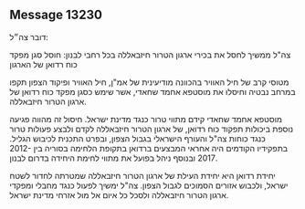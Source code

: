 ## Message 13230

דובר צה״ל:

צה"ל ממשיך לחסל את בכירי ארגון הטרור חיזבאללה בכל רחבי לבנון: חוסל סגן מפקד כוח רדואן של הארגון

מטוסי קרב של חיל האוויר בהכוונה מודיעינית של אמ"ן, חיל האוויר ופיקוד הצפון תקפו במרחב נבטיה וחיסלו את מוסטפא אחמד שחאדי, אשר שימש כסגן מפקד כוח רדואן של ארגון הטרור חיזבאללה.

מוסטפא אחמד שחאדי קידם מתווי טרור כנגד מדינת ישראל. חיסול זה מהווה פגיעה נוספת ביכולות תפקוד כוח רדואן, של ארגון הטרור חיזבאללה לקדם ולבצע פעולות טרור כנגד כוחות צה"ל והעורף הישראלי בגבול הצפון, ובפרט התכנית לכיבוש הגליל. 
בתפקידיו הקודמים היה אחראי המבצעים ברדואן בתקופת הלחימה בסוריה בין 2012-2017 ובנוסף ניהל בפועל את מתווי לחימת היחידה בדרום לבנון.

יחידת רדואן היא יחידת העילת של ארגון הטרור חיזבאללה שמטרתה לחדור לשטח ישראל, ולכבוש אזורים הסמוכים לגבול הצפון. צה"ל ימשיך לפעול כנגד מחבלי ומפקדי ארגון הטרור חיזבאללה ולסכל כל איום אל מול אזרחי מדינת ישראל.

